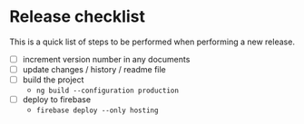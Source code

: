 # Release checklist

This is a quick list of steps to be performed when performing a new release.

- [ ] increment version number in any documents
- [ ] update changes / history / readme file
- [ ] build the project
  - `ng build --configuration production`
- [ ] deploy to firebase
  - `firebase deploy --only hosting`
